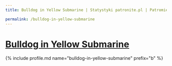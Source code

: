 ```yaml
---
title: Bulldog in Yellow Submarine | Statystyki patronite.pl | Patromierz

permalink: /bulldog-in-yellow-submarine
---
```


# [Bulldog in Yellow Submarine](https://patronite.pl/bulldog-in-yellow-submarine)

{% include profile.md name="bulldog-in-yellow-submarine" prefix="b" %}
